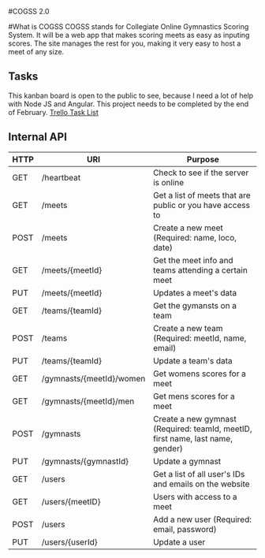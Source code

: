 #COGSS 2.0

#What is COGSS
COGSS stands for Collegiate Online Gymnastics Scoring System. It will be a web app that makes scoring meets as easy as
inputing scores. The site manages the rest for you, making it very easy to host a meet of any size.

## Tasks
This kanban board is open to the public to see, because I need a lot of help with Node JS and Angular. This project
needs to be completed by the end of February.
[Trello Task List](https://trello.com/b/gnepwnBb)

## Internal API
|HTTP|URI|Purpose|
|----|---|-------|
|GET|/heartbeat|Check to see if the server is online|
|GET|/meets|Get a list of meets that are public or you have access to|
|POST|/meets|Create a new meet (Required: name, loco, date)|
|GET|/meets/{meetId}|Get the meet info and teams attending a certain meet|
|PUT|/meets/{meetId}|Updates a meet's data|
|GET|/teams/{teamId}|Get the gymansts on a team|
|POST|/teams|Create a new team (Required: meetId, name, email)|
|PUT|/teams/{teamId}|Update a team's data|
|GET|/gymnasts/{meetId}/women|Get womens scores for a meet|
|GET|/gymnasts/{meetId}/men|Get mens scores for a meet|
|POST|/gymnasts|Create a new gymnast (Required: teamId, meetID, first name, last name, gender)|
|PUT|/gymnasts/{gymnastId}|Update a gymnast|
|GET|/users|Get a list of all user's IDs and emails on the website|
|GET|/users/{meetID}|Users with access to a meet|
|POST|/users|Add a new user (Required: email, password)|
|PUT|/users/{userId}|Update a user|